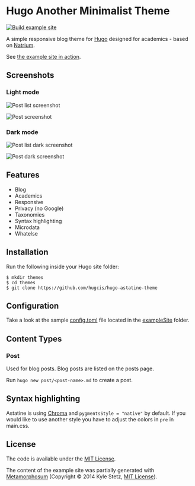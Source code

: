 # Hugo Another Minimalist Theme

[![Build example site](https://github.com/hugcis/hugo-astatine-theme/actions/workflows/main.yml/badge.svg)](https://github.com/hugcis/hugo-astatine-theme/actions/workflows/main.yml)

A simple responsive blog theme for [Hugo](https://gohugo.io/) designed for
academics - based on [Natrium](https://github.com/mobybit/hugo-natrium-theme).

See [the example site in action](https://hugcis.github.io/hugo-astatine-theme/).

## Screenshots

### Light mode

![Post list screenshot](https://github.com/hugcis/hugo-astatine-theme/blob/master/images/post_list.png)

![Post screenshot](https://github.com/hugcis/hugo-astatine-theme/blob/master/images/post.png)

### Dark mode

![Post list dark screenshot](https://github.com/hugcis/hugo-astatine-theme/blob/master/images/post_list_dark.png)

![Post dark screenshot](https://github.com/hugcis/hugo-astatine-theme/blob/master/images/post_dark.png)

## Features

- Blog
- Academics
- Responsive
- Privacy (no Google)
- Taxonomies
- Syntax highlighting
- Microdata
- Whatelse

## Installation

Run the following inside your Hugo site folder:

```
$ mkdir themes
$ cd themes
$ git clone https://github.com/hugcis/hugo-astatine-theme
```

## Configuration

Take a look at the sample [config.toml](https://github.com/hugcis/hugo-astatine-theme/blob/master/exampleSite/config.toml)
file located in the [exampleSite](https://github.com/hugcis/hugo-astatine-theme/blob/master/exampleSite) folder.

## Content Types

### Post

Used for blog posts. Blog posts are listed on the posts page.

Run `hugo new post/<post-name>.md` to create a post.

## Syntax highlighting

Astatine is using [Chroma](https://gohugo.io/content-management/syntax-highlighting/) and `pygmentsStyle = "native"` by default. If you would like to use another style you have to adjust the colors in `pre` in main.css.

## License

The code is available under the [MIT License](https://github.com/hugcis/hugo-astatine-theme/blob/master/LICENSE.md). 

The content of the example site was partially generated with [Metamorphosum](http://metaphorpsum.com/) (Copyright © 2014 Kyle Stetz, [MIT License](https://github.com/kylestetz/metaphorpsum/blob/master/LICENSE.md)).
